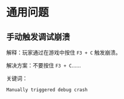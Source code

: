 # 通用问题

## 手动触发调试崩溃

解释：玩家通过在游戏中按住 `F3 + C` 触发崩溃。

解决方案：不要按住 `F3 + C`……

关键词：

```
Manually triggered debug crash
```
